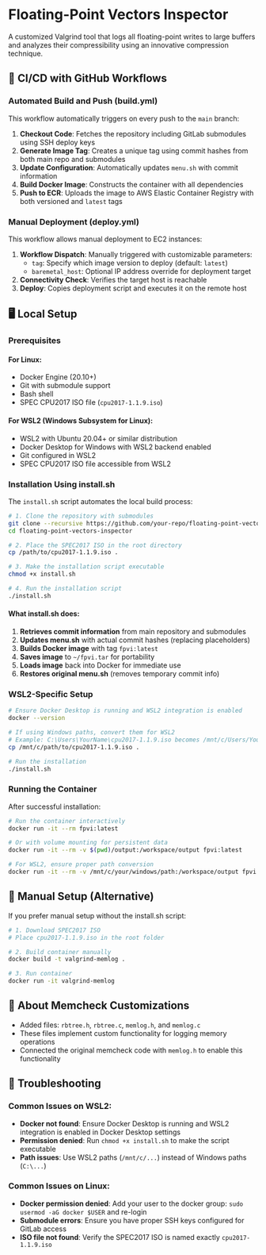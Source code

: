 # Floating-Point Vectors Inspector

A customized Valgrind tool that logs all floating-point writes to large buffers and analyzes their compressibility using an innovative compression technique.

## 🚀 CI/CD with GitHub Workflows

### Automated Build and Push (build.yml)
This workflow automatically triggers on every push to the `main` branch:

1. **Checkout Code**: Fetches the repository including GitLab submodules using SSH deploy keys
2. **Generate Image Tag**: Creates a unique tag using commit hashes from both main repo and submodules
3. **Update Configuration**: Automatically updates `menu.sh` with commit information
4. **Build Docker Image**: Constructs the container with all dependencies
5. **Push to ECR**: Uploads the image to AWS Elastic Container Registry with both versioned and `latest` tags

### Manual Deployment (deploy.yml)
This workflow allows manual deployment to EC2 instances:

1. **Workflow Dispatch**: Manually triggered with customizable parameters:
   - `tag`: Specify which image version to deploy (default: `latest`)
   - `baremetal_host`: Optional IP address override for deployment target
2. **Connectivity Check**: Verifies the target host is reachable
3. **Deploy**: Copies deployment script and executes it on the remote host

## 🖥️ Local Setup

### Prerequisites

#### For Linux:
- Docker Engine (20.10+)
- Git with submodule support
- Bash shell
- SPEC CPU2017 ISO file (`cpu2017-1.1.9.iso`)

#### For WSL2 (Windows Subsystem for Linux):
- WSL2 with Ubuntu 20.04+ or similar distribution
- Docker Desktop for Windows with WSL2 backend enabled
- Git configured in WSL2
- SPEC CPU2017 ISO file accessible from WSL2

### Installation Using install.sh

The `install.sh` script automates the local build process:

```bash
# 1. Clone the repository with submodules
git clone --recursive https://github.com/your-repo/floating-point-vectors-inspector.git
cd floating-point-vectors-inspector

# 2. Place the SPEC2017 ISO in the root directory
cp /path/to/cpu2017-1.1.9.iso .

# 3. Make the installation script executable
chmod +x install.sh

# 4. Run the installation script
./install.sh
```

#### What install.sh does:

1. **Retrieves commit information** from main repository and submodules
2. **Updates menu.sh** with actual commit hashes (replacing placeholders)
3. **Builds Docker image** with tag `fpvi:latest`
4. **Saves image** to `~/fpvi.tar` for portability
5. **Loads image** back into Docker for immediate use
6. **Restores original menu.sh** (removes temporary commit info)

### WSL2-Specific Setup

```bash
# Ensure Docker Desktop is running and WSL2 integration is enabled
docker --version

# If using Windows paths, convert them for WSL2
# Example: C:\Users\YourName\cpu2017-1.1.9.iso becomes /mnt/c/Users/YourName/cpu2017-1.1.9.iso
cp /mnt/c/path/to/cpu2017-1.1.9.iso .

# Run the installation
./install.sh
```

### Running the Container

After successful installation:

```bash
# Run the container interactively
docker run -it --rm fpvi:latest

# Or with volume mounting for persistent data
docker run -it --rm -v $(pwd)/output:/workspace/output fpvi:latest

# For WSL2, ensure proper path conversion
docker run -it --rm -v /mnt/c/your/windows/path:/workspace/output fpvi:latest
```

## 📁 Manual Setup (Alternative)

If you prefer manual setup without the install.sh script:

```bash
# 1. Download SPEC2017 ISO
# Place cpu2017-1.1.9.iso in the root folder

# 2. Build container manually
docker build -t valgrind-memlog .

# 3. Run container
docker run -it valgrind-memlog
```

## 🔧 About Memcheck Customizations

- Added files: `rbtree.h`, `rbtree.c`, `memlog.h`, and `memlog.c`
- These files implement custom functionality for logging memory operations
- Connected the original memcheck code with `memlog.h` to enable this functionality

## 🐛 Troubleshooting

### Common Issues on WSL2:
- **Docker not found**: Ensure Docker Desktop is running and WSL2 integration is enabled in Docker Desktop settings
- **Permission denied**: Run `chmod +x install.sh` to make the script executable
- **Path issues**: Use WSL2 paths (`/mnt/c/...`) instead of Windows paths (`C:\...`)

### Common Issues on Linux:
- **Docker permission denied**: Add your user to the docker group: `sudo usermod -aG docker $USER` and re-login
- **Submodule errors**: Ensure you have proper SSH keys configured for GitLab access
- **ISO file not found**: Verify the SPEC2017 ISO is named exactly `cpu2017-1.1.9.iso`
